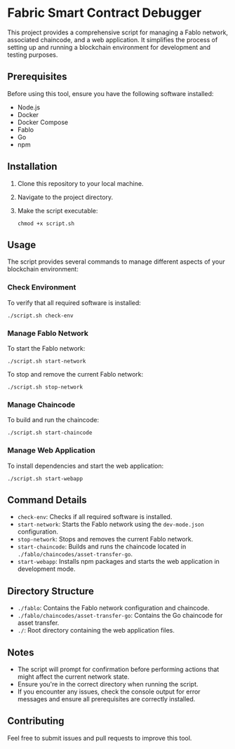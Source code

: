 # Fabric Smart Contract Debugger

This project provides a comprehensive script for managing a Fablo network, associated chaincode, and a web application. It simplifies the process of setting up and running a blockchain environment for development and testing purposes.

## Prerequisites

Before using this tool, ensure you have the following software installed:

- Node.js
- Docker
- Docker Compose
- Fablo
- Go
- npm

## Installation

1. Clone this repository to your local machine.
2. Navigate to the project directory.
3. Make the script executable:

   ```
   chmod +x script.sh
   ```

## Usage

The script provides several commands to manage different aspects of your blockchain environment:

### Check Environment

To verify that all required software is installed:

```
./script.sh check-env
```

### Manage Fablo Network

To start the Fablo network:

```
./script.sh start-network
```

To stop and remove the current Fablo network:

```
./script.sh stop-network
```

### Manage Chaincode

To build and run the chaincode:

```
./script.sh start-chaincode
```

### Manage Web Application

To install dependencies and start the web application:

```
./script.sh start-webapp
```

## Command Details

- `check-env`: Checks if all required software is installed.
- `start-network`: Starts the Fablo network using the `dev-mode.json` configuration.
- `stop-network`: Stops and removes the current Fablo network.
- `start-chaincode`: Builds and runs the chaincode located in `./fablo/chaincodes/asset-transfer-go`.
- `start-webapp`: Installs npm packages and starts the web application in development mode.

## Directory Structure

- `./fablo`: Contains the Fablo network configuration and chaincode.
- `./fablo/chaincodes/asset-transfer-go`: Contains the Go chaincode for asset transfer.
- `./`: Root directory containing the web application files.

## Notes

- The script will prompt for confirmation before performing actions that might affect the current network state.
- Ensure you're in the correct directory when running the script.
- If you encounter any issues, check the console output for error messages and ensure all prerequisites are correctly installed.

## Contributing

Feel free to submit issues and pull requests to improve this tool.